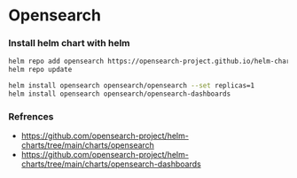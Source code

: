 # Opensearch

### Install helm chart with helm

```bash
helm repo add opensearch https://opensearch-project.github.io/helm-charts/
helm repo update

helm install opensearch opensearch/opensearch --set replicas=1
helm install opensearch opensearch/opensearch-dashboards
```


### Refrences
- https://github.com/opensearch-project/helm-charts/tree/main/charts/opensearch
- https://github.com/opensearch-project/helm-charts/tree/main/charts/opensearch-dashboards



